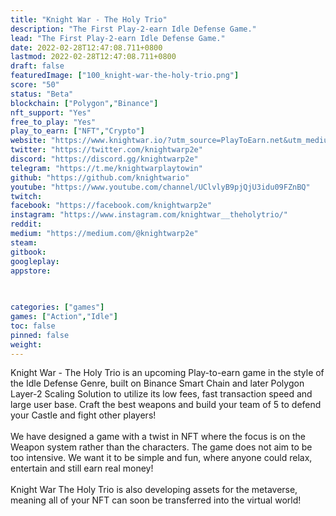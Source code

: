 ```yaml
---
title: "Knight War - The Holy Trio"
description: "The First Play-2-earn Idle Defense Game."
lead: "The First Play-2-earn Idle Defense Game."
date: 2022-02-28T12:47:08.711+0800
lastmod: 2022-02-28T12:47:08.711+0800
draft: false
featuredImage: ["100_knight-war-the-holy-trio.png"]
score: "50"
status: "Beta"
blockchain: ["Polygon","Binance"]
nft_support: "Yes"
free_to_play: "Yes"
play_to_earn: ["NFT","Crypto"]
website: "https://www.knightwar.io/?utm_source=PlayToEarn.net&utm_medium=organic&utm_campaign=gamepage"
twitter: "https://twitter.com/knightwarp2e"
discord: "https://discord.gg/knightwarp2e"
telegram: "https://t.me/knightwarplaytowin"
github: "https://github.com/knightwario"
youtube: "https://www.youtube.com/channel/UClvlyB9pjQjU3idu09FZnBQ"
twitch: 
facebook: "https://facebook.com/knightwarp2e"
instagram: "https://www.instagram.com/knightwar__theholytrio/"
reddit: 
medium: "https://medium.com/@knightwarp2e"
steam: 
gitbook: 
googleplay: 
appstore: 

  
    
categories: ["games"]
games: ["Action","Idle"]
toc: false
pinned: false
weight: 
---
```

Knight War - The Holy Trio is an upcoming Play-to-earn game in the style of the Idle Defense Genre, built on Binance Smart Chain and later Polygon Layer-2 Scaling Solution to utilize its low fees, fast transaction speed and large user base. Craft the best weapons and build your team of 5 to defend your Castle and fight other players!<br> <br> We have designed a game with a twist in NFT where the focus is on the Weapon system rather than the characters. The game does not aim to be too intensive. We want it to be simple and fun, where anyone could relax, entertain and still earn real money!<br> <br> Knight War The Holy Trio is also developing assets for the metaverse, meaning all of your NFT can soon be transferred into the virtual world!